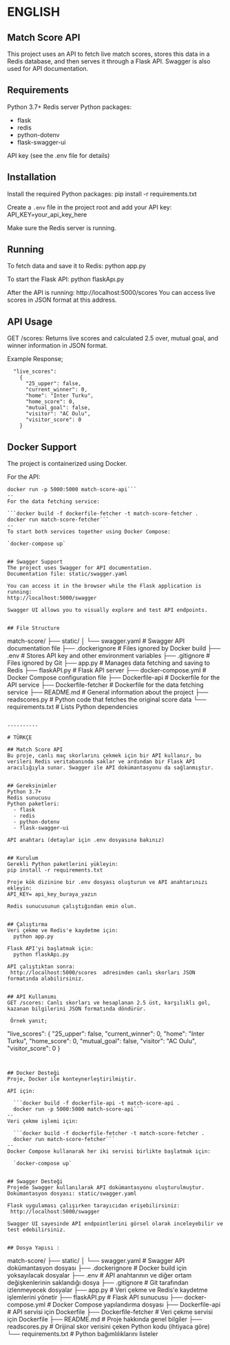 # ENGLISH

## Match Score API
This project uses an API to fetch live match scores, stores this data in a Redis database, and then serves it through a Flask API. Swagger is also used for API documentation.


## Requirements
Python 3.7+
Redis server
Python packages:
  - flask
  - redis
  - python-dotenv
  - flask-swagger-ui

API key (see the .env file for details)


## Installation
Install the required Python packages:
pip install -r requirements.txt

Create a `.env` file in the project root and add your API key:
 API_KEY=your_api_key_here

Make sure the Redis server is running.


## Running
To fetch data and save it to Redis:
  python app.py

To start the Flask API:
  python flaskApı.py

After the API is running:
  http://localhost:5000/scores  You can access live scores in JSON format at this address.


## API Usage
GET /scores: Returns live scores and calculated 2.5 over, mutual goal, and winner information in JSON format.

 Example Response;
```
  "live_scores": 
    {
      "25_upper": false,
      "current_winner": 0,
      "home": "Inter Turku",
      "home_score": 0,
      "mutual_goal": false,
      "visitor": "AC Oulu",
      "visitor_score": 0
    }
```


## Docker Support
The project is containerized using Docker.

For the API:

  ```docker build -f dockerfile-api -t match-score-api .
  docker run -p 5000:5000 match-score-api```
--
For the data fetching service:

  ```docker build -f dockerfile-fetcher -t match-score-fetcher .
  docker run match-score-fetcher```
--
To start both services together using Docker Compose:

  `docker-compose up`


## Swagger Support
The project uses Swagger for API documentation.
Documentation file: static/swagger.yaml

You can access it in the browser while the Flask application is running:  
 http://localhost:5000/swagger

Swagger UI allows you to visually explore and test API endpoints.


## File Structure
```
match-score/
├── static/
│   └── swagger.yaml      # Swagger API documentation file
├── .dockerignore         # Files ignored by Docker build
├── .env                  # Stores API key and other environment variables
├── .gitignore            # Files ignored by Git
├── app.py                # Manages data fetching and saving to Redis
├── flaskAPI.py           # Flask API server
├── docker-compose.yml    # Docker Compose configuration file
├── Dockerfile-api        # Dockerfile for the API service
├── Dockerfile-fetcher    # Dockerfile for the data fetching service
├── README.md             # General information about the project
├── readscores.py         # Python code that fetches the original score data
└── requirements.txt      # Lists Python dependencies
```

----------

# TÜRKÇE

## Match Score API
Bu proje, canlı maç skorlarını çekmek için bir API kullanır, bu verileri Redis veritabanında saklar ve ardından bir Flask API aracılığıyla sunar. Swagger ile API dokümantasyonu da sağlanmıştır.


## Gereksinimler 
Python 3.7+
Redis sunucusu
Python paketleri:
  - flask
  - redis
  - python-dotenv
  - flask-swagger-ui

API anahtarı (detaylar için .env dosyasına bakınız)


## Kurulum 
Gerekli Python paketlerini yükleyin:
pip install -r requirements.txt

Proje kök dizinine bir .env dosyası oluşturun ve API anahtarınızı ekleyin:
API_KEY= api_key_buraya_yazın

Redis sunucusunun çalıştığından emin olun.


## Çalıştırma 
Veri çekme ve Redis'e kaydetme için:
  python app.py

Flask API'yi başlatmak için:
  python flaskApı.py

API çalıştıktan sonra:
 http://localhost:5000/scores  adresinden canlı skorları JSON formatında alabilirsiniz.


## API Kullanımı
GET /scores: Canlı skorları ve hesaplanan 2.5 üst, karşılıklı gol, kazanan bilgilerini JSON formatında döndürür.
 
 Örnek yanıt;
```
  "live_scores": 
    {
      "25_upper": false,
      "current_winner": 0,
      "home": "Inter Turku",
      "home_score": 0,
      "mutual_goal": false,
      "visitor": "AC Oulu",
      "visitor_score": 0
    }
```


## Docker Desteği
Proje, Docker ile konteynerleştirilmiştir.

API için:

  ```docker build -f dockerfile-api -t match-score-api .
  docker run -p 5000:5000 match-score-api```
--
Veri çekme işlemi için:

  ```docker build -f dockerfile-fetcher -t match-score-fetcher .
  docker run match-score-fetcher```
--
Docker Compose kullanarak her iki servisi birlikte başlatmak için:

  `docker-compose up`


## Swagger Desteği
Projede Swagger kullanılarak API dokümantasyonu oluşturulmuştur.
Dokümantasyon dosyası: static/swagger.yaml

Flask uygulaması çalışırken tarayıcıdan erişebilirsiniz: 
 http://localhost:5000/swagger

Swagger UI sayesinde API endpointlerini görsel olarak inceleyebilir ve test edebilirsiniz.


## Dosya Yapısı :
```
match-score/
├── static/
│   └── swagger.yaml      # Swagger API dokümantasyon dosyası
├── .dockerignore         # Docker build için yoksayılacak dosyalar
├── .env                  # API anahtarının ve diğer ortam değişkenlerinin saklandığı dosya
├── .gitignore            # Git tarafından izlenmeyecek dosyalar
├── app.py                # Veri çekme ve Redis'e kaydetme işlemlerini yönetir
├── flaskAPI.py           # Flask API sunucusu
├── docker-compose.yml    # Docker Compose yapılandırma dosyası
├── Dockerfile-api        # API servisi için Dockerfile
├── Dockerfile-fetcher    # Veri çekme servisi için Dockerfile
├── README.md             # Proje hakkında genel bilgiler
├── readscores.py         # Orijinal skor verisini çeken Python kodu (ihtiyaca göre)
└── requirements.txt      # Python bağımlılıklarını listeler
```
